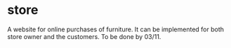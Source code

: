 # store
A website for online purchases of furniture. It can be implemented for both store owner and the customers. To be done by 03/11.

